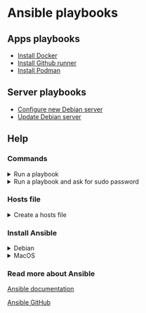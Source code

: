 # Ansible playbooks

## Apps playbooks

* [Install Docker](playbooks/apps/install_docker.yml)
* [Install Github runner](playbooks/apps/install_github_runner.yml)
* [Install Podman](playbooks/apps/install_podman.yml)

## Server playbooks

* [Configure new Debian server](playbooks/configure_new_debian_server.yml)
* [Update Debian server](playbooks/update_server.yml)

## Help

### Commands

<details>
<summary>Run a playbook</summary>
<br>

```sh
ansible-playbook -i <hosts_file> playbooks/<playbook>.yml
```
</details>

<details>
<summary>Run a playbook and ask for sudo password</summary>
<br>

```sh
append --ask-become-pass

ansible-playbook -i hosts playbooks/<playbook>.yml --ask-become-pass
```
</details>

### Hosts file

<details>
<summary>Create a hosts file</summary>
<br>

Create a `hosts` file with a list of hosts you want to interact with. 
```sh
[<group_name>]
<username>@<hostname>
```

example:
```sh
[update_server]
jondoe@192.168.1.10
```
</details>

### Install Ansible

<details>
<summary>Debian</summary>

### Update your system’s package database and install the necessary dependencies:
```sh
sudo apt update && sudo apt install -y python3-pip git
```
### Install Ansible with pip:
```sh
python3 -m pip install --user ansible
```
Verify that Ansible is installed correctly by running the following command:
```sh
ansible --version
```
</details>

<details>
<summary>MacOS</summary>

### Install Homebrew:
```sh
/bin/bash -c "$(curl -fsSL https://raw.githubusercontent.com/Homebrew/install/HEAD/install.sh)"
```
### Install Ansible with brew:
```sh
brew install ansible
```
Verify that Ansible is installed correctly by running the following command:
```sh
ansible --version
```
</details>

### Read more about Ansible

[Ansible documentation](https://docs.ansible.com/ansible/latest/index.html)

[Ansible GitHub](https://github.com/ansible/ansible)